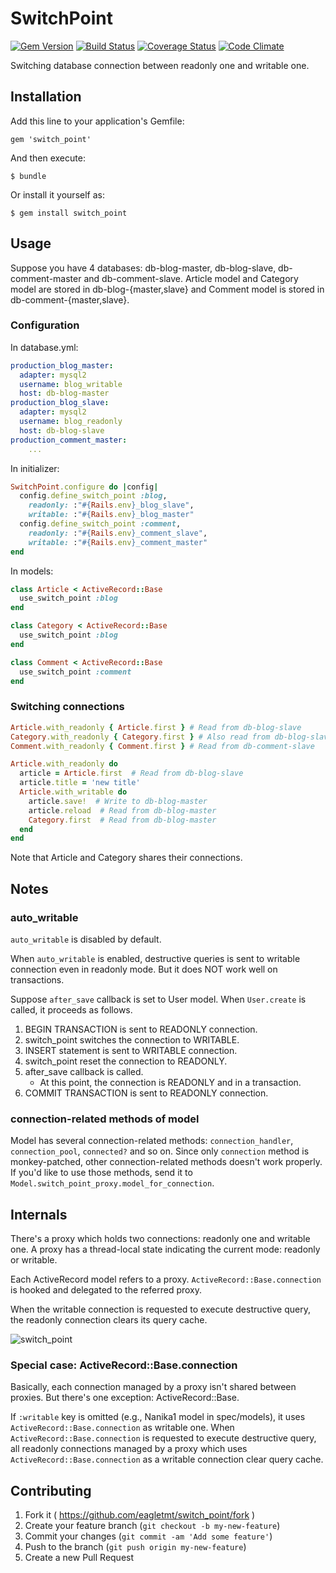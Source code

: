 # SwitchPoint
[![Gem Version](https://badge.fury.io/rb/switch_point.svg)](http://badge.fury.io/rb/switch_point)
[![Build Status](https://travis-ci.org/eagletmt/switch_point.svg?branch=master)](https://travis-ci.org/eagletmt/switch_point)
[![Coverage Status](https://coveralls.io/repos/eagletmt/switch_point/badge.png?branch=master)](https://coveralls.io/r/eagletmt/switch_point?branch=master)
[![Code Climate](https://codeclimate.com/github/eagletmt/switch_point.png)](https://codeclimate.com/github/eagletmt/switch_point)

Switching database connection between readonly one and writable one.

## Installation

Add this line to your application's Gemfile:

    gem 'switch_point'

And then execute:

    $ bundle

Or install it yourself as:

    $ gem install switch_point

## Usage
Suppose you have 4 databases: db-blog-master, db-blog-slave, db-comment-master and db-comment-slave.
Article model and Category model are stored in db-blog-{master,slave} and Comment model is stored in db-comment-{master,slave}.

### Configuration
In database.yml:

```yaml
production_blog_master:
  adapter: mysql2
  username: blog_writable
  host: db-blog-master
production_blog_slave:
  adapter: mysql2
  username: blog_readonly
  host: db-blog-slave
production_comment_master:
    ...
```

In initializer:

```ruby
SwitchPoint.configure do |config|
  config.define_switch_point :blog,
    readonly: :"#{Rails.env}_blog_slave",
    writable: :"#{Rails.env}_blog_master"
  config.define_switch_point :comment,
    readonly: :"#{Rails.env}_comment_slave",
    writable: :"#{Rails.env}_comment_master"
end
```

In models:

```ruby
class Article < ActiveRecord::Base
  use_switch_point :blog
end

class Category < ActiveRecord::Base
  use_switch_point :blog
end

class Comment < ActiveRecord::Base
  use_switch_point :comment
end
```

### Switching connections

```ruby
Article.with_readonly { Article.first } # Read from db-blog-slave
Category.with_readonly { Category.first } # Also read from db-blog-slave
Comment.with_readonly { Comment.first } # Read from db-comment-slave

Article.with_readonly do
  article = Article.first  # Read from db-blog-slave
  article.title = 'new title'
  Article.with_writable do
    article.save!  # Write to db-blog-master
    article.reload  # Read from db-blog-master
    Category.first  # Read from db-blog-master
  end
end
```

Note that Article and Category shares their connections.

## Notes

### auto_writable
`auto_writable` is disabled by default.

When `auto_writable` is enabled, destructive queries is sent to writable connection even in readonly mode.
But it does NOT work well on transactions.

Suppose `after_save` callback is set to User model. When `User.create` is called, it proceeds as follows.

1. BEGIN TRANSACTION is sent to READONLY connection.
2. switch_point switches the connection to WRITABLE.
3. INSERT statement is sent to WRITABLE connection.
4. switch_point reset the connection to READONLY.
5. after_save callback is called.
    - At this point, the connection is READONLY and in a transaction.
6. COMMIT TRANSACTION is sent to READONLY connection.

### connection-related methods of model
Model has several connection-related methods: `connection_handler`, `connection_pool`, `connected?` and so on.
Since only `connection` method is monkey-patched, other connection-related methods doesn't work properly.
If you'd like to use those methods, send it to `Model.switch_point_proxy.model_for_connection`.

## Internals
There's a proxy which holds two connections: readonly one and writable one.
A proxy has a thread-local state indicating the current mode: readonly or writable.

Each ActiveRecord model refers to a proxy.
`ActiveRecord::Base.connection` is hooked and delegated to the referred proxy.

When the writable connection is requested to execute destructive query, the readonly connection clears its query cache.

![switch_point](http://gyazo.wanko.cc/switch_point.svg)

### Special case: ActiveRecord::Base.connection
Basically, each connection managed by a proxy isn't shared between proxies.
But there's one exception: ActiveRecord::Base.

If `:writable` key is omitted (e.g., Nanika1 model in spec/models), it uses `ActiveRecord::Base.connection` as writable one.
When `ActiveRecord::Base.connection` is requested to execute destructive query, all readonly connections managed by a proxy which uses `ActiveRecord::Base.connection` as a writable connection clear query cache.

## Contributing

1. Fork it ( https://github.com/eagletmt/switch_point/fork )
2. Create your feature branch (`git checkout -b my-new-feature`)
3. Commit your changes (`git commit -am 'Add some feature'`)
4. Push to the branch (`git push origin my-new-feature`)
5. Create a new Pull Request
